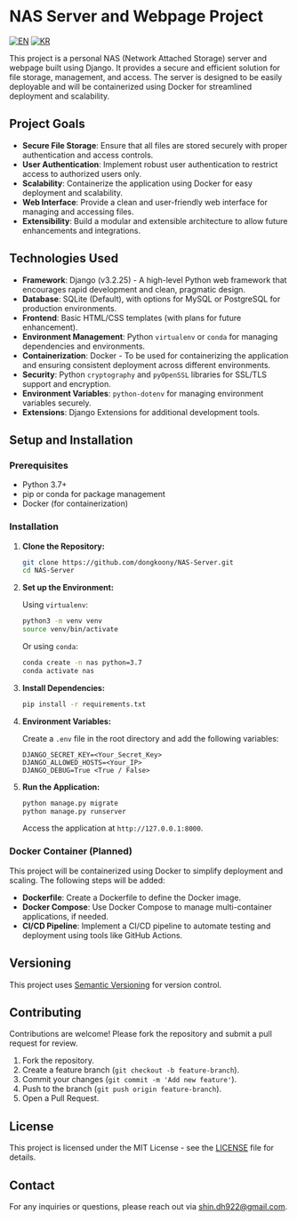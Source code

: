 # NAS Server and Webpage Project

[![EN](https://img.shields.io/badge/lang-en-blue.svg)](README.en.md) 
[![KR](https://img.shields.io/badge/lang-kr-red.svg)](README.md)

This project is a personal NAS (Network Attached Storage) server and webpage built using Django. It provides a secure and efficient solution for file storage, management, and access. The server is designed to be easily deployable and will be containerized using Docker for streamlined deployment and scalability.

## Project Goals

- **Secure File Storage**: Ensure that all files are stored securely with proper authentication and access controls.
- **User Authentication**: Implement robust user authentication to restrict access to authorized users only.
- **Scalability**: Containerize the application using Docker for easy deployment and scalability.
- **Web Interface**: Provide a clean and user-friendly web interface for managing and accessing files.
- **Extensibility**: Build a modular and extensible architecture to allow future enhancements and integrations.

## Technologies Used

- **Framework**: Django (v3.2.25) - A high-level Python web framework that encourages rapid development and clean, pragmatic design.
- **Database**: SQLite (Default), with options for MySQL or PostgreSQL for production environments.
- **Frontend**: Basic HTML/CSS templates (with plans for future enhancement).
- **Environment Management**: Python `virtualenv` or `conda` for managing dependencies and environments.
- **Containerization**: Docker - To be used for containerizing the application and ensuring consistent deployment across different environments.
- **Security**: Python `cryptography` and `pyOpenSSL` libraries for SSL/TLS support and encryption.
- **Environment Variables**: `python-dotenv` for managing environment variables securely.
- **Extensions**: Django Extensions for additional development tools.

## Setup and Installation

### Prerequisites

- Python 3.7+
- pip or conda for package management
- Docker (for containerization)

### Installation

1. **Clone the Repository:**

    ```bash
    git clone https://github.com/dongkoony/NAS-Server.git
    cd NAS-Server
    ```

2. **Set up the Environment:**

    Using `virtualenv`:

    ```bash
    python3 -m venv venv
    source venv/bin/activate
    ```

    Or using `conda`:

    ```bash
    conda create -n nas python=3.7
    conda activate nas
    ```

3. **Install Dependencies:**

    ```bash
    pip install -r requirements.txt
    ```

4. **Environment Variables:**

    Create a `.env` file in the root directory and add the following variables:

    ```plaintext
    DJANGO_SECRET_KEY=<Your_Secret_Key>
    DJANGO_ALLOWED_HOSTS=<Your_IP>
    DJANGO_DEBUG=True <True / False>
    ```

5. **Run the Application:**

    ```bash
    python manage.py migrate
    python manage.py runserver
    ```

    Access the application at `http://127.0.0.1:8000`.

### Docker Container (Planned)

This project will be containerized using Docker to simplify deployment and scaling. The following steps will be added:

- **Dockerfile**: Create a Dockerfile to define the Docker image.
- **Docker Compose**: Use Docker Compose to manage multi-container applications, if needed.
- **CI/CD Pipeline**: Implement a CI/CD pipeline to automate testing and deployment using tools like GitHub Actions.

## Versioning

This project uses [Semantic Versioning](https://semver.org/) for version control. 

## Contributing

Contributions are welcome! Please fork the repository and submit a pull request for review.

1. Fork the repository.
2. Create a feature branch (`git checkout -b feature-branch`).
3. Commit your changes (`git commit -m 'Add new feature'`).
4. Push to the branch (`git push origin feature-branch`).
5. Open a Pull Request.

## License

This project is licensed under the MIT License - see the [LICENSE](LICENSE) file for details.

## Contact

For any inquiries or questions, please reach out via [shin.dh922@gmail.com](mailto:shin.dh922@gmail.com).

